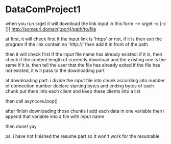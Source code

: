 # DataComProject1


when you run srget it will download the link input in this form
--> srget -o <output file> [-c [<numConn>]] http://someurl.domain[:port]/path/to/file


at first, 
it will check first if the input link is 'https' or not, 
if it is then exit the program
if the link contain no 'http://' then add it in front of the path

then it will check first if the input file name has already existed:
if it is, then check if the content length of currently download and the existing one is the same
if it is,  then tell the user that the file has already exited
if the file has not existed, it will pass to the downloading part

at downloading part:
i divide the input file into chunk according into number of connection number
declare starting bytes and ending bytes of each chunk 
put them into each client and keep these clients into a list

then call asyncore.loop()

after finish downloading those chunks 
i add each data in one variable
then i append that variable into a file with input name

then done! yay

ps. i have not finished the resume part so it won't work for the resumable


